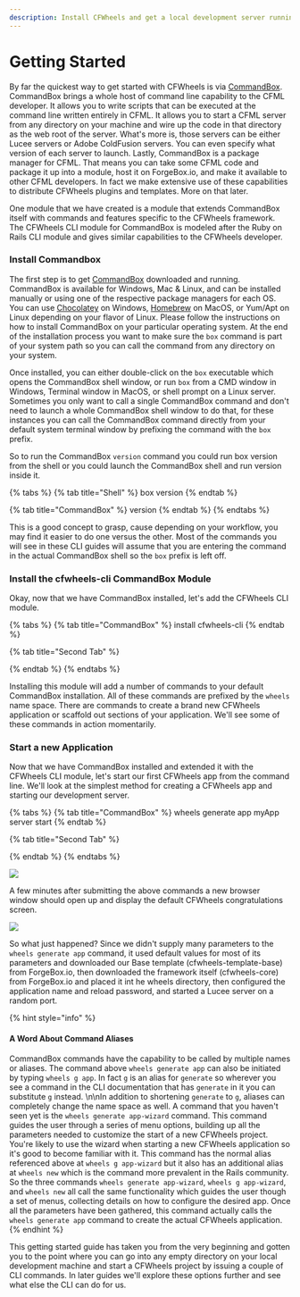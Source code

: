 ```yaml
---
description: Install CFWheels and get a local development server running
---
```


# Getting Started

By far the quickest way to get started with CFWheels is via [CommandBox](https://www.ortussolutions.com/products/commandbox). CommandBox brings a whole host of command line capability to the CFML developer. It allows you to write scripts that can be executed at the command line written entirely in CFML. It allows you to start a CFML server from any directory on your machine and wire up the code in that directory as the web root of the server. What's more is, those servers can be either Lucee servers or Adobe ColdFusion servers. You can even specify what version of each server to launch. Lastly, CommandBox is a package manager for CFML. That means you can take some CFML code and package it up into a module, host it on ForgeBox.io, and make it available to other CFML developers. In fact we make extensive use of these capabilities to distribute CFWheels plugins and templates. More on that later.

One module that we have created is a module that extends CommandBox itself with commands and features specific to the CFWheels framework. The CFWheels CLI module for CommandBox is modeled after the Ruby on Rails CLI module and gives similar capabilities to the CFWheels developer.

### Install Commandbox

The first step is to get [CommandBox](https://www.ortussolutions.com/products/commandbox) downloaded and running. CommandBox is available for Windows, Mac & Linux, and can be installed manually or using one of the respective package managers for each OS. You can use [Chocolatey](https://chocolatey.org) on Windows, [Homebrew](https://brew.sh) on MacOS, or Yum/Apt on Linux depending on your flavor of Linux. Please follow the instructions on how to install CommandBox on your particular operating system. At the end of the installation process you want to make sure the `box` command is part of your system path so you can call the command from any directory on your system.

Once installed, you can either double-click on the `box` executable which opens the CommandBox shell window, or run `box` from a CMD window in Windows, Terminal window in MacOS, or shell prompt on a Linux server. Sometimes you only want to call a single CommandBox command and don't need to launch a whole CommandBox shell window to do that, for these instances you can call the CommandBox command directly from your default system terminal window by prefixing the command with the `box` prefix.

So to run the CommandBox `version` command you could run box version from the shell or you could launch the CommandBox shell and run version inside it.

{% tabs %}
{% tab title="Shell" %}
box version
{% endtab %}

{% tab title="CommandBox" %}
version
{% endtab %}
{% endtabs %}

This is a good concept to grasp, cause depending on your workflow, you may find it easier to do one versus the other. Most of the commands you will see in these CLI guides will assume that you are entering the command in the actual CommandBox shell so the `box` prefix is left off.

### Install the cfwheels-cli CommandBox Module

Okay, now that we have CommandBox installed, let's add the CFWheels CLI module.

{% tabs %}
{% tab title="CommandBox" %}
install cfwheels-cli
{% endtab %}

{% tab title="Second Tab" %}

{% endtab %}
{% endtabs %}

Installing this module will add a number of commands to your default CommandBox installation. All of these commands are prefixed by the `wheels` name space. There are commands to create a brand new CFWheels application or scaffold out sections of your application. We'll see some of these commands in action momentarily.

### Start a new Application

Now that we have CommandBox installed and extended it with the CFWheels CLI module, let's start our first CFWheels app from the command line. We'll look at the simplest method for creating a CFWheels app and starting our development server.

{% tabs %}
{% tab title="CommandBox" %}
wheels generate app myApp\
server start
{% endtab %}

{% tab title="Second Tab" %}

{% endtab %}
{% endtabs %}

![](.gitbook/assets/73279f3-wheels\_generate\_app\_larger.gif)

A few minutes after submitting the above commands a new browser window should open up and display the default CFWheels congratulations screen.

![](.gitbook/assets/76e1179-Screen\_Shot\_2022-02-08\_at\_9.12.06\_AM.png)

So what just happened? Since we didn't supply many parameters to the `wheels generate app` command, it used default values for most of its parameters and downloaded our Base template (cfwheels-template-base) from ForgeBox.io, then downloaded the framework itself (cfwheels-core) from ForgeBox.io and placed it int he wheels directory, then configured the application name and reload password, and started a Lucee server on a random port.

{% hint style="info" %}
#### A Word About Command Aliases

CommandBox commands have the capability to be called by multiple names or aliases. The command above `wheels generate app` can also be initiated by typing `wheels g app`. In fact `g` is an alias for `generate` so wherever you see a command in the CLI documentation that has `generate` in it you can substitute `g` instead. \n\nIn addition to shortening `generate` to `g`, aliases can completely change the name space as well. A command that you haven't seen yet is the `wheels generate app-wizard` command. This command guides the user through a series of menu options, building up all the parameters needed to customize the start of a new CFWheels project. You're likely to use the wizard when starting a new CFWheels application so it's good to become familiar with it. This command has the normal alias referenced above at `wheels g app-wizard` but it also has an additional alias at `wheels new` which is the command more prevalent in the Rails community. So the three commands `wheels generate app-wizard`, `wheels g app-wizard`, and `wheels new` all call the same functionality which guides the user though a set of menus, collecting details on how to configure the desired app. Once all the parameters have been gathered, this command actually calls the `wheels generate app` command to create the actual CFWheels application.
{% endhint %}

This getting started guide has taken you from the very beginning and gotten you to the point where you can go into any empty directory on your local development machine and start a CFWheels project by issuing a couple of CLI commands. In later guides we'll explore these options further and see what else the CLI can do for us.
